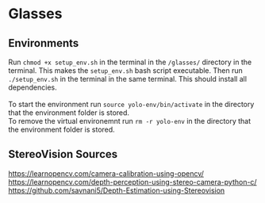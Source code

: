 # Glasses

## Environments

Run ```chmod +x setup_env.sh``` in the terminal in the ```/glasses/``` directory in the terminal. This makes the ```setup_env.sh``` bash script executable. 
Then run ```./setup_env.sh``` in the terminal in the same terminal. This should install all dependencies.<br><br>
To start the environment run ```source yolo-env/bin/activate``` in the directory that the environment folder is stored.<br>
To remove the virtual environemnt run ```rm -r yolo-env``` in the directory that the environment folder is stored.

## StereoVision Sources
https://learnopencv.com/camera-calibration-using-opencv/ <br>
https://learnopencv.com/depth-perception-using-stereo-camera-python-c/<br>
https://github.com/savnani5/Depth-Estimation-using-Stereovision <br>
